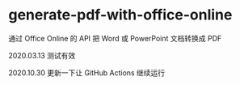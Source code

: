 # generate-pdf-with-office-online

通过 Office Online 的 API 把 Word 或 PowerPoint 文档转换成 PDF

2020.03.13 测试有效

2020.10.30 更新一下让 GitHub Actions 继续运行
